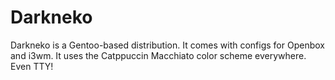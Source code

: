 # Darkneko
Darkneko is a Gentoo-based distribution.
It comes with configs for Openbox and i3wm. It uses the Catppuccin Macchiato color scheme everywhere. Even TTY!
